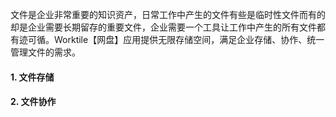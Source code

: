 文件是企业非常重要的知识资产，日常工作中产生的文件有些是临时性文件而有的却是企业需要长期留存的重要文件，企业需要一个工具让工作中产生的所有文件都有迹可循。Worktile【网盘】应用提供无限存储空间，满足企业存储、协作、统一管理文件的需求。

#### 1. 文件存储



#### 2. 文件协作





